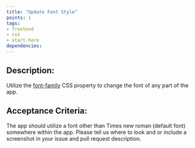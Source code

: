 ```yaml
---
title: "Update Font Style"
points: 1
tags: 
- frontend
- css
- start-here
dependencies:
---
```


## Description:

Utilize the [font-family](https://developer.mozilla.org/en-US/docs/Web/CSS/font-family) CSS property to change the font of any part of the app.

## Acceptance Criteria:

The app should utilize a font other than Times new roman (default font) somewhere within the app. Please tell us where to look and or include a screenshot in your issue and pull request description.
